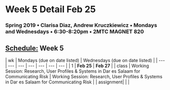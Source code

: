 # Week 5 Detail Feb 25

### Spring 2019 • Clarisa Diaz, Andrew Kruczkiewicz • Mondays and Wednesdays • 6:30-8:20pm • 2MTC MAGNET 820

## [Schedule:](./) Week 5

| wk | Mondays \(due on date listed\) | Wednesdays \(due on date listed\) |
| --- | --- | --- | --- | --- | --- | --- |
| 1 | **Feb 25** | **Feb 27** |
| class | Working Session: Research, User Profiles & Systems in Dar es Salaam for Communicating Risk |  Working Session: Research, User Profiles & Systems in Dar es Salaam for Communicating Risk |
| assignment|   |   |
